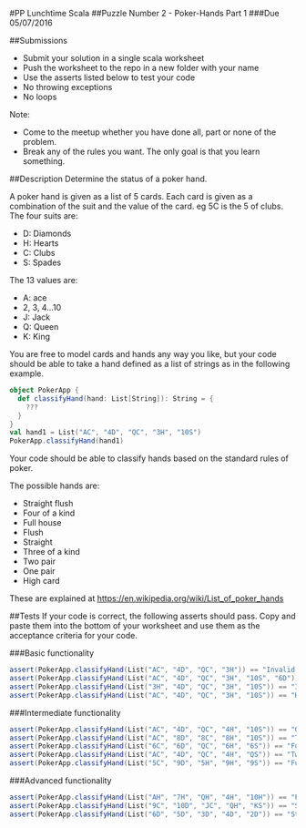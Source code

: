 #PP Lunchtime Scala 
##Puzzle Number 2 - Poker-Hands Part 1
###Due 05/07/2016

##Submissions
* Submit your solution in a single scala worksheet
* Push the worksheet to the repo in a new folder with your name
* Use the asserts listed below to test your code
* No throwing exceptions
* No loops

Note:
* Come to the meetup whether you have done all, part or none of the problem.
* Break any of the rules you want. The only goal is that you learn something.

##Description
Determine the status of a poker hand.

A poker hand is given as a list of 5 cards. 
Each card is given as a combination of the suit and the value of the card. eg 5C is the 5 of clubs.
The four suits are:
* D: Diamonds
* H: Hearts
* C: Clubs
* S: Spades

The 13 values are:
* A: ace
* 2, 3, 4...10
* J: Jack
* Q: Queen
* K: King

You are free to model cards and hands any way you like, but your code should be able to take a hand defined as a list of strings as in the following example.
```scala
object PokerApp {
  def classifyHand(hand: List[String]): String = {
    ???
  }
}
val hand1 = List("AC", "4D", "QC", "3H", "10S")
PokerApp.classifyHand(hand1)
```

Your code should be able to classify hands based on the standard rules of poker. 

The possible hands are:
* Straight flush
* Four of a kind
* Full house
* Flush
* Straight
* Three of a kind
* Two pair
* One pair
* High card

These are explained at https://en.wikipedia.org/wiki/List_of_poker_hands

##Tests
If your code is correct, the following asserts should pass. 
Copy and paste them into the bottom of your worksheet and use them as the acceptance criteria for your code.

###Basic functionality
```scala
assert(PokerApp.classifyHand(List("AC", "4D", "QC", "3H")) == "Invalid hand: Too few cards")
assert(PokerApp.classifyHand(List("AC", "4D", "QC", "3H", "10S", "6D")) == "Invalid hand: Too many cards")
assert(PokerApp.classifyHand(List("3H", "4D", "QC", "3H", "10S")) == "Invalid hand: Three of Hearts appears two times")
assert(PokerApp.classifyHand(List("AC", "4D", "QC", "3H", "10S")) == "High card: Queen of Clubs")
```
###Intermediate functionality
```scala
assert(PokerApp.classifyHand(List("AC", "4D", "QC", "4H", "10S")) == "One Pair: Fours")
assert(PokerApp.classifyHand(List("AC", "8D", "8C", "8H", "10S")) == "Three of a Kind: Eights")
assert(PokerApp.classifyHand(List("6C", "6D", "QC", "6H", "6S")) == "Four of a Kind: Sixes")
assert(PokerApp.classifyHand(List("AC", "4D", "QC", "4H", "QS")) == "Two Pair: Queens and Fours") //Larger card listed first
assert(PokerApp.classifyHand(List("5C", "9D", "5H", "9H", "9S")) == "Full House: Nines over Fives") //Larger card listed first
```
###Advanced functionality
```scala
assert(PokerApp.classifyHand(List("AH", "7H", "QH", "4H", "10H")) == "Flush: Hearts")
assert(PokerApp.classifyHand(List("9C", "10D", "JC", "QH", "KS")) == "Straight: Nine to King")
assert(PokerApp.classifyHand(List("6D", "5D", "3D", "4D", "2D")) == "Straight Flush: Two to Six")
```
